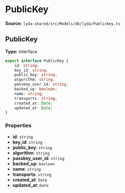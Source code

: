 # PublicKey

**Source:** `lyda-shared/src/Models/db/lyda/PublicKey.ts`

## PublicKey

**Type:** interface

```typescript
export interface PublicKey {
    id: string;
    key_id: string;
    public_key: string;
    algorithm: string;
    passkey_user_id: string;
    backed_up: boolean;
    name: string;
    transports: string;
    created_at: Date;
    updated_at: Date;
}
```

### Properties

- **id**: `string`
- **key_id**: `string`
- **public_key**: `string`
- **algorithm**: `string`
- **passkey_user_id**: `string`
- **backed_up**: `boolean`
- **name**: `string`
- **transports**: `string`
- **created_at**: `D​a​t​e`
- **updated_at**: `D​a​t​e`

